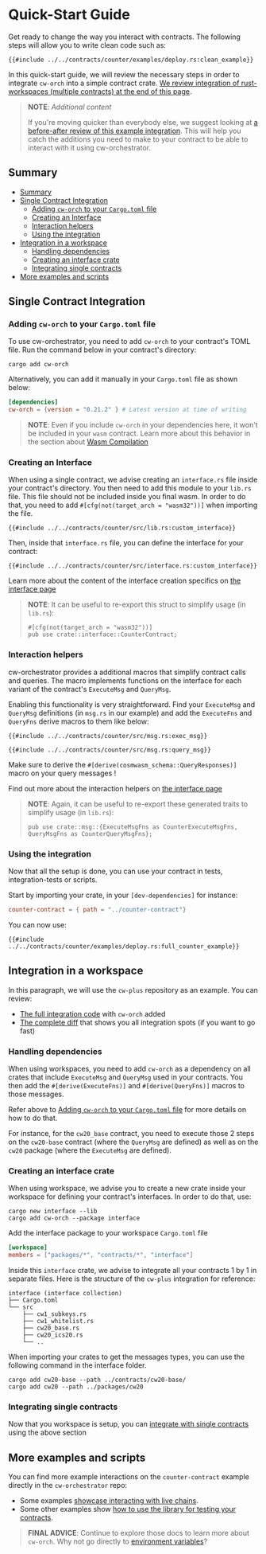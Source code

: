 # Quick-Start Guide <!-- omit in toc -->

Get ready to change the way you interact with contracts. The following steps will allow you to write clean code such as:

```rust,ignore
{{#include ../../contracts/counter/examples/deploy.rs:clean_example}}
```

In this quick-start guide, we will review the necessary steps in order to integrate `cw-orch` into a simple contract crate. [We review integration of rust-workspaces (multiple contracts) at the end of this page](#integration-in-a-workspace).

> **NOTE**: *Additional content*
>
>If you're moving quicker than everybody else, we suggest looking at <a href="https://github.com/AbstractSDK/cw-orch-counter-example/compare/e0a54b074ca1a894bb6e58276944cf2013d152f2..main" target="_blank">a before-after review of this example integration</a>. This will help you catch the additions you need to make to your contract to be able to interact with it using cw-orchestrator.

## Summary

- [Summary](#summary)
- [Single Contract Integration](#single-contract-integration)
  - [Adding `cw-orch` to your `Cargo.toml` file](#adding-cw-orch-to-your-cargotoml-file)
  - [Creating an Interface](#creating-an-interface)
  - [Interaction helpers](#interaction-helpers)
  - [Using the integration](#using-the-integration)
- [Integration in a workspace](#integration-in-a-workspace)
  - [Handling dependencies](#handling-dependencies)
  - [Creating an interface crate](#creating-an-interface-crate)
  - [Integrating single contracts](#integrating-single-contracts)
- [More examples and scripts](#more-examples-and-scripts)

## Single Contract Integration

### Adding `cw-orch` to your `Cargo.toml` file

To use cw-orchestrator, you need to add `cw-orch` to your contract's TOML file. Run the command below in your contract's directory:

```shell
cargo add cw-orch
```

Alternatively, you can add it manually in your `Cargo.toml` file as shown below:

```toml
[dependencies]
cw-orch = {version = "0.21.2" } # Latest version at time of writing
```

> **NOTE**: Even if you include `cw-orch` in your dependencies here, it won't be included in your `wasm` contract. Learn more about this behavior in the section about [Wasm Compilation](contracts/wasm-compilation.md)

### Creating an Interface

When using a single contract, we advise creating an `interface.rs` file inside your contract's directory. You then need to add this module to your `lib.rs` file. This file should not be included inside you final wasm. In order to do that, you need to add `#[cfg(not(target_arch = "wasm32"))]` when importing the file.

```rust,ignore
{{#include ../../contracts/counter/src/lib.rs:custom_interface}}
```

Then, inside that `interface.rs` file, you can define the interface for your contract:

```rust,ignore
{{#include ../../contracts/counter/src/interface.rs:custom_interface}}

```

Learn more about the content of the interface creation specifics on [the interface page](./contracts/interfaces.md#creating-an-interface)

> **NOTE**: It can be useful to re-export this struct to simplify usage (in `lib.rs`):
>
>    ```rust,ignore
>    #[cfg(not(target_arch = "wasm32"))]
>    pub use crate::interface::CounterContract;
>    ```

### Interaction helpers

cw-orchestrator provides a additional macros that simplify contract calls and queries. The macro implements functions on the interface for each variant of the contract's `ExecuteMsg` and `QueryMsg`.

Enabling this functionality is very straightforward. Find your `ExecuteMsg` and `QueryMsg` definitions (in `msg.rs` in our example) and add the `ExecuteFns` and `QueryFns` derive macros to them like below:

```rust,ignore
{{#include ../../contracts/counter/src/msg.rs:exec_msg}}

{{#include ../../contracts/counter/src/msg.rs:query_msg}}
```

Make sure to derive the `#[derive(cosmwasm_schema::QueryResponses)]` macro on your query messages !

Find out more about the interaction helpers on [the interface page](./contracts/interfaces.md#entry-point-function-generation)

> **NOTE**: Again, it can be useful to re-export these generated traits to simplify usage (in `lib.rs`):
>
>    ```rust,ignore
>    pub use crate::msg::{ExecuteMsgFns as CounterExecuteMsgFns, QueryMsgFns as CounterQueryMsgFns};
>    ```

### Using the integration

Now that all the setup is done, you can use your contract in tests, integration-tests or scripts.

Start by importing your crate, in your `[dev-dependencies]` for instance:

```toml
counter-contract = { path = "../counter-contract"}
```

You can now use:

```rust,ignore
{{#include ../../contracts/counter/examples/deploy.rs:full_counter_example}}
```

## Integration in a workspace

In this paragraph, we will use the `cw-plus` repository as an example. You can review:

- <a href="https://github.com/AbstractSDK/cw-plus" target="_blank">The full integration code</a> with `cw-orch` added
- <a href="https://github.com/cosmwasm/cw-plus/compare/main...abstractsdk:main" target="_blank">The complete diff</a> that shows you all integration spots (if you want to go fast)

### Handling dependencies

When using workspaces, you need to add `cw-orch` as a dependency on all crates that include `ExecuteMsg` and `QueryMsg` used in your contracts.
You then add the `#[derive(ExecuteFns)]` and `#[derive(QueryFns)]` macros to those messages. 

Refer above to [Adding `cw-orch` to your `Cargo.toml` file](#adding-cw-orch-to-your-cargotoml-file) for more details on how to do that.

For instance, for the `cw20_base` contract, you need to execute those 2 steps on the `cw20-base` contract (where the `QueryMsg` are defined) as well as on the `cw20` package (where the `ExecuteMsg` are defined).

### Creating an interface crate

When using workspace, we advise you to create a new crate inside your workspace for defining your contract's interfaces. In order to do that, use:

```shell
cargo new interface --lib
cargo add cw-orch --package interface 
```

Add the interface package to your workspace `Cargo.toml` file

```toml
[workspace]
members = ["packages/*", "contracts/*", "interface"]
```

Inside this `interface` crate, we advise to integrate all your contracts 1 by 1 in separate files. Here is the structure of the `cw-plus` integration for reference:

```path
interface (interface collection)
├── Cargo.toml
└── src
    ├── cw1_subkeys.rs
    ├── cw1_whitelist.rs
    ├── cw20_base.rs
    ├── cw20_ics20.rs
    └── ..
```

When importing your crates to get the messages types, you can use the following command in the interface folder.

```shell
cargo add cw20-base --path ../contracts/cw20-base/
cargo add cw20 --path ../packages/cw20
```

### Integrating single contracts

Now that you workspace is setup, you can [integrate with single contracts](#single-contract-integration) using the above section

## More examples and scripts

You can find more example interactions on the `counter-contract` example directly in the `cw-orchestrator` repo:  

- Some examples <a href="https://github.com/AbstractSDK/cw-orchestrator/blob/main/contracts/counter/examples/deploy.rs" target="_blank">showcase interacting with live chains</a>.
- Some other examples show <a href="https://github.com/AbstractSDK/cw-orchestrator/tree/main/contracts/counter/tests" target="_blank">how to use the library for testing your contracts</a>.

> **FINAL ADVICE**: Continue to explore those docs to learn more about `cw-orch`.
> Why not go directly to [environment variables](./contracts/env-variable.md)?
